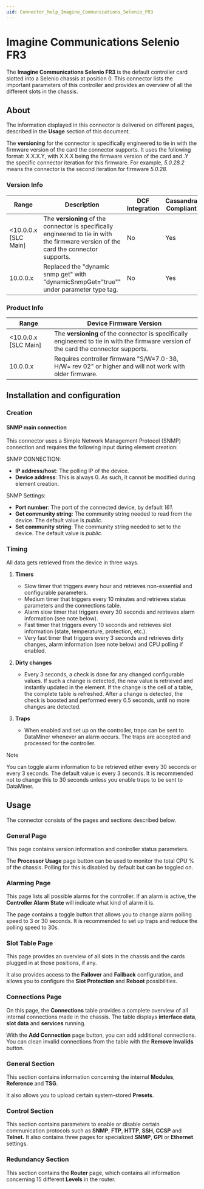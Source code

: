 ```yaml
---
uid: Connector_help_Imagine_Communications_Selenio_FR3
---
```


# Imagine Communications Selenio FR3

The **Imagine Communications Selenio FR3** is the default controller card slotted into a Selenio chassis at position 0. This connector lists the important parameters of this controller and provides an overview of all the different slots in the chassis.

## About

The information displayed in this connector is delivered on different pages, described in the **Usage** section of this document.

The **versioning** for the connector is specifically engineered to tie in with the firmware version of the card the connector supports. It uses the following format: X.X.X.Y, with X.X.X being the firmware version of the card and .Y the specific connector iteration for this firmware. For example, *5.0.28.2* means the connector is the second iteration for firmware *5.0.28.*

### Version Info

| Range | Description | DCF Integration | Cassandra Compliant |
|--|--|--|--|
| \<10.0.0.x [SLC Main] | The **versioning** of the connector is specifically engineered to tie in with the firmware version of the card the connector supports. | No | Yes |
| 10.0.0.x | Replaced the "dynamic snmp get" with "dynamicSnmpGet="true"" under parameter type tag. | No | Yes |

### Product Info

| Range | Device Firmware Version |
|--|--|
| \<10.0.0.x [SLC Main] | The **versioning** of the connector is specifically engineered to tie in with the firmware version of the card the connector supports. |
| 10.0.0.x | Requires controller firmware "S/W=7.0-38, H/W= rev 02" or higher and will not work with older firmware. |

## Installation and configuration

### Creation

#### SNMP main connection

This connector uses a Simple Network Management Protocol (SNMP) connection and requires the following input during element creation:

SNMP CONNECTION:

- **IP address/host**: The polling IP of the device.
- **Device address**: This is always 0. As such, it cannot be modified during element creation.

SNMP Settings:

- **Port number**: The port of the connected device, by default *161*.
- **Get community string**: The community string needed to read from the device. The default value is *public*.
- **Set community string**: The community string needed to set to the device. The default value is *public.*

### Timing

All data gets retrieved from the device in three ways.

1. **Timers**

   - Slow timer that triggers every hour and retrieves non-essential and configurable parameters.
   - Medium timer that triggers every 10 minutes and retrieves status parameters and the connections table.
   - Alarm slow timer that triggers every 30 seconds and retrieves alarm information (see note below).
   - Fast timer that triggers every 10 seconds and retrieves slot information (state, temperature, protection, etc.).
   - Very fast timer that triggers every 3 seconds and retrieves dirty changes, alarm information (see note below) and CPU polling if enabled.

1. **Dirty changes**

   - Every 3 seconds, a check is done for any changed configurable values. If such a change is detected, the new value is retrieved and instantly updated in the element. If the change is the cell of a table, the complete table is refreshed. After a change is detected, the check is boosted and performed every 0.5 seconds, until no more changes are detected.

1. **Traps**

   - When enabled and set up on the controller, traps can be sent to DataMiner whenever an alarm occurs. The traps are accepted and processed for the controller.

> [!NOTE]
> You can toggle alarm information to be retrieved either every 30 seconds or every 3 seconds. The default value is every 3 seconds. It is recommended not to change this to 30 seconds unless you enable traps to be sent to DataMiner.

## Usage

The connector consists of the pages and sections described below.

### General Page

This page contains version information and controller status parameters.

The **Processor Usage** page button can be used to monitor the total CPU % of the chassis. Polling for this is disabled by default but can be toggled on.

### Alarming Page

This page lists all possible alarms for the controller. If an alarm is active, the **Controller Alarm State** will indicate what kind of alarm it is.

The page contains a toggle button that allows you to change alarm polling speed to 3 or 30 seconds. It is recommended to set up traps and reduce the polling speed to 30s.

### Slot Table Page

This page provides an overview of all slots in the chassis and the cards plugged in at those positions, if any.

It also provides access to the **Failover** and **Failback** configuration, and allows you to configure the **Slot Protection** and **Reboot** possibilities.

### Connections Page

On this page, the **Connections** table provides a complete overview of all internal connections made in the chassis. The table displays **interface data**, **slot data** and **services** running.

With the **Add Connection** page button, you can add additional connections. You can clean invalid connections from the table with the **Remove Invalids** button.

### General Section

This section contains information concerning the internal **Modules**, **Reference** and **TSG**.

It also allows you to upload certain system-stored **Presets**.

### Control Section

This section contains parameters to enable or disable certain communication protocols such as **SNMP**, **FTP**, **HTTP**, **SSH**, **CCSP** and **Telnet.** It also contains three pages for specialized **SNMP**, **GPI** or **Ethernet** settings.

### Redundancy Section

This section contains the **Router** page, which contains all information concerning 15 different **Levels** in the router.
